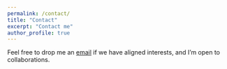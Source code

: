 ```yaml
---
permalink: /contact/
title: "Contact"
excerpt: "Contact me"
author_profile: true
---
```


Feel free to drop me an [email](xueqi.cheng@vanderbilt.edu) if we have aligned interests, and I’m open to collaborations.
